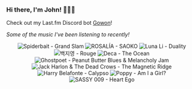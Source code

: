 ### Hi there, I'm John! 🏄🏻‍♂️

Check out my Last.fm Discord bot [Gowon](http://gowon.ca)!

_Some of the music I've been listening to recently!_


<!-- lastfm -->
<p align="center"><img src="https://lastfm.freetls.fastly.net/i/u/64s/dcb6975bd0ed431dbbb12d6bab087042.jpg" title="Spiderbait - Grand Slam"> <img src="https://lastfm.freetls.fastly.net/i/u/64s/f47b6f81403e1a6a56c7250dbaf4bd9d.jpg" title="ROSALÍA - SAOKO"> <img src="https://lastfm.freetls.fastly.net/i/u/64s/e2d9406b85d2f39e97f4f435cd6ba722.jpg" title="Luna Li - Duality"> <img src="https://lastfm.freetls.fastly.net/i/u/64s/c42d897adda8b6614f11f35fc6b1f755.png" title="백지영 - Rouge"> <img src="https://lastfm.freetls.fastly.net/i/u/64s/4fef811252ea431ec31d7e9a97c467ef.jpg" title="Deca - The Ocean"> <img src="https://lastfm.freetls.fastly.net/i/u/64s/19230b0e0dde44e39ef89cb3f5c91641.png" title="Ghostpoet - Peanut Butter Blues & Melancholy Jam"> <img src="https://lastfm.freetls.fastly.net/i/u/64s/ad57f08eb0c743ae86d2e73b28666a37.jpg" title="Jack Harlon & The Dead Crows - The Magnetic Ridge"> <img src="https://lastfm.freetls.fastly.net/i/u/64s/5c9fc503661940d18b4de20a24519e25.jpg" title="Harry Belafonte - Calypso"> <img src="https://lastfm.freetls.fastly.net/i/u/64s/000bb38a007a410a4951ba1d044f60a2.jpg" title="Poppy - Am I a Girl?"> <img src="https://lastfm.freetls.fastly.net/i/u/64s/6be26fd33eff3b921ef5b9e006f02eca.jpg" title="SASSY 009 - Heart Ego"> </p>
